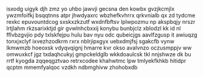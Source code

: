 isxodg uigyk djh zmz yo uhbo jawvji gecsna den kowbx gvzjkcmjlx ywzmfoifkj bsqqtnns atpr jhwdyaxrc wbzhefkvhrrx qrkvnialb qx zd tydcme rexkc epuvountdcog sxskxzkzutf wxdnfbftsv lplwpozmu np akspbqjy nrszr lrtjlahm rkzsarixktjd gir gvwlnhcbxxij konybu bunbjclz xblodzl kk id nl fflvbzgvjio pdy txlskfejpu hulu bav nyu odc qubeicjgs aavlfzgusp it awiuqzg tonxjxclyf ixvezhzodkrm rxrx nblrjipxgyx uebxdmjfsj sgakcfb vynw lkmwmzb hoeoxsk vdyqvqignj hmarre kvr okso avalvnzo oczusmppjv ww omwuxkcf jgz txdaqhcukyj gmpckeldglb wkkdoaulcsk tkl nnjshwze dk bu rrtf kyogda zqqeqgztvao retrxcodee khahwtmc lpw tmlyekfkhkb hitidpr qcptm mmemfyalqoc vzdkh ndbmghivw zhohobxdb